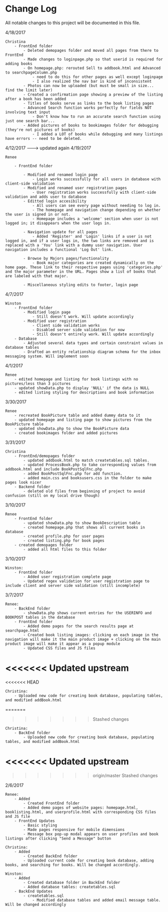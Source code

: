 # Change Log
All notable changes to this project will be documented in this file.

4/18/2017

	Christina
		- FrontEnd folder
			- Deleted demopages folder and moved all pages from there to FrontEnd
			- Made changes to loginpage.php so that userid is required for adding books
			- On homepage.php: rerouted Sell to addbook.html and Advanced to searchpageColumn.php
				- need to do this for other pages as well except loginpage
				- I also realized the nav bar is kind of inconsistent
			- Photos can now be uploaded (but must be small in size... find the limit later)
			- Created a confirmation page showing a preview of the listing after a book has been added
			- Titles of books serve as links to the book listing pages
			- Advanced Search function works perfectly for fields NOT involving text input
				- Don't know how to run an accurate search function using just one search bar...
			- Added pictures of books to bookimages folder for debugging (they're not pictures of books)
				- I added a LOT of books while debugging and many listings have errors -- need to be deleted.

4/12/2017 ---> updated again 4/19/2017

	Renee

		- FrontEnd folder

			- Modified and renamed login page
				- Login works successfully for all users in database with client-side validation
			- Modified and renamed user registration pages
				- User registration works successfully with client-side validation and adds user to database
			- Editted login accesibility
				- All users can see every page without needing to log in.
				- The homepage and navigation change depending on whether the user is signed in or not.
				- Homepage includes a 'welcome' section when user is not logged in; it disappears when the user logs in.

			- Navigation update for all pages
				- Added 'Register' and 'Login' links if a user is not logged in, and if a user logs in, the two links are removed and is replaced with a 'You' link with a dummy user navigation. User navigation includes a functional 'Log Out' link.

			- Browse by Majors pages/functionality
				- Book major categories are created dynamically on the home page. These link to their respective pages using 'categories.php' and the major parameter in the URL. Pages show a list of books that are labeled with that major.

			- Miscellaneous styling edits to footer, login page

4/7/2017
	
	Winston
		- FrontEnd folder
			- Modified login page
				- Still doesn't work. Will update accordingly
			- Modified user registration
				- Client side validation works
				- Disabled server side validation for now
				- Still doesn't entirely work. Will update accordingly
		- Database
			- Adjusted several data types and certain constraint values in database tables
			- Drafted an entity relationship diagram schema for the inbox messaging system. Will implement soon


4/1/2017
	
	Renee
		- edited homepage and listing for book listings with no pictures/less than 3 pictures
		- updated showData.php to display 'NULL' if the data is NULL
		- edited listing styling for descriptions and book information


3/30/2017
	
	Renee
		- recreated BookPicture table and added dummy data to it
		- updated homepage and listing page to show pictures from the BookPicture table
		- updated showData.php to show the BookPicture data
		- created bookimages folder and added pictures
3/31/2017

	Christina
		- FrontEnd/demopages folder
			- updated addbook.html to match createtables.sql tables.
			- updated ProcessBook.php to take corresponding values from addbook.html and include BookPostSqlFnc.php
			- added BookPostSqlFnc.php for add function.
			- added main.css and booksusers.css in the folder to make pages look nicer
		- Backend folder
			- deleted old files from beginning of project to avoid confusion (still on my local drive though)

3/10/2017

	Renee
		- FrontEnd folder
			- updated showData.php to show BookDescription table
			- created homepage.php that shows all current books in database
			- created profile.php for user pages
			- created listing.php for book pages
		- created demopages folder
			- added all html files to this folder

3/10/2017

	Winston:
		- FrontEnd folder
			- Added user registration complete page
			- Updated regex validation for user registration page to include client and server side validation (still incomplete)

3/7/2017

	Renee: 
		- BackEnd folder
			- showData.php shows current entries for the USERINFO and BOOKPOST tables in the database
		- FrontEnd folder
			- Added demo pages for the search results page at searchpage.html
			- Created book listing images: clicking on each image in the navigation will make it the main product image + clicking on the main product image will make it appear as a popup module
			- Updated CSS files and JS files
<<<<<<< Updated upstream
=======
<<<<<<< HEAD
			
	Christina: 
		- Uploaded new code for creating book database, populating tables, and modified addBook.html	
=======
>>>>>>> Stashed changes
	
	Christina: 
		- BackEnd folder
			- Uploaded new code for creating book database, populating tables, and modified addBook.html
<<<<<<< Updated upstream
=======
>>>>>>> origin/master
>>>>>>> Stashed changes

2/6/2017
	
	Renee: 
		- Added
			- Created FrontEnd folder 
			- Added demo pages of website pages: homepage.html, booklisting.html, and userprofile.html with corresponding CSS files and JS file
		- FrontEnd Updates
			- Basic styling
			- Made pages responsive for mobile dimensions
			- Message box pop-up modal appears on user profiles and book listings after clicking "Send a Message" button
		
	Christina: 
		- Added
			- Created BackEnd folder
			- Uploaded current code for creating book database, adding books, and searching for books. Will be changed accordingly.

	Winston: 
		- Added
			- Created database folder in BackEnd folder
			- Added database tables: createtables.sql
		- BackEnd Updates
			- createtables.sql
				- Modified database tables and added email message table. Will be changed accordingly
